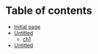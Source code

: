 # Table of contents

* [Initial page](README.md)
* [Untitled](content/README.md)
  * [ch1](https://github.com/nohealy/elasticsearch-courseware-2d/tree/master/content/chapter-00)
* [Untitled](untitled.md)

